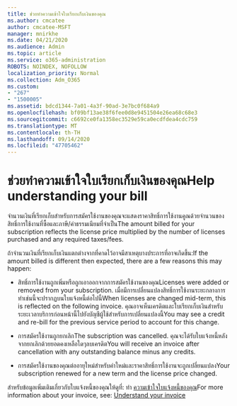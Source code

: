 ```yaml
---
title: ช่วยทำความเข้าใจใบเรียกเก็บเงินของคุณ
ms.author: cmcatee
author: cmcatee-MSFT
manager: mnirkhe
ms.date: 04/21/2020
ms.audience: Admin
ms.topic: article
ms.service: o365-administration
ROBOTS: NOINDEX, NOFOLLOW
localization_priority: Normal
ms.collection: Adm_O365
ms.custom:
- "267"
- "1500005"
ms.assetid: bdcd1344-7a01-4a3f-90ad-3e7bc0f684a9
ms.openlocfilehash: bf09bf13ae38f6fee0d8e9451504e26ea68c68e3
ms.sourcegitcommit: c6692ce0fa1358ec3529e59ca0ecdfdea4cdc759
ms.translationtype: MT
ms.contentlocale: th-TH
ms.lasthandoff: 09/14/2020
ms.locfileid: "47705462"
---
```

# <a name="help-understanding-your-bill"></a><span data-ttu-id="c7a86-102">ช่วยทำความเข้าใจใบเรียกเก็บเงินของคุณ</span><span class="sxs-lookup"><span data-stu-id="c7a86-102">Help understanding your bill</span></span>

<span data-ttu-id="c7a86-103">จำนวนเงินที่เรียกเก็บสำหรับการสมัครใช้งานของคุณจะแสดงราคาสิทธิ์การใช้งานคูณด้วยจำนวนของสิทธิ์การใช้งานที่ซื้อและภาษี/ค่าธรรมเนียมที่จำเป็น</span><span class="sxs-lookup"><span data-stu-id="c7a86-103">The amount billed for your subscription reflects the license price multiplied by the number of licenses purchased and any required taxes/fees.</span></span>
  
<span data-ttu-id="c7a86-104">ถ้าจำนวนเงินที่เรียกเก็บเงินแตกต่างจากที่คาดไว้อาจมีสาเหตุบางประการที่อาจเกิดขึ้น:</span><span class="sxs-lookup"><span data-stu-id="c7a86-104">If the amount billed is different then expected, there are a few reasons this may happen:</span></span>
  
- <span data-ttu-id="c7a86-105">สิทธิ์การใช้งานถูกเพิ่มหรือถูกเอาออกจากการสมัครใช้งานของคุณ</span><span class="sxs-lookup"><span data-stu-id="c7a86-105">Licenses were added or removed from your subscription.</span></span> <span data-ttu-id="c7a86-106">เมื่อมีการเปลี่ยนแปลงสิทธิ์การใช้งานระยะกลางการทำเช่นนี้จะปรากฏบนใบแจ้งหนี้ต่อไปนี้</span><span class="sxs-lookup"><span data-stu-id="c7a86-106">When licenses are changed mid-term, this is reflected on the following invoice.</span></span> <span data-ttu-id="c7a86-107">คุณอาจเห็นเครดิตและใบเรียกเก็บเงินสำหรับระยะเวลาบริการก่อนหน้านี้ไปยังบัญชีผู้ใช้สำหรับการเปลี่ยนแปลงนี้</span><span class="sxs-lookup"><span data-stu-id="c7a86-107">You may see a credit and re-bill for the previous service period to account for this change.</span></span>

- <span data-ttu-id="c7a86-108">การสมัครใช้งานถูกยกเลิก</span><span class="sxs-lookup"><span data-stu-id="c7a86-108">The subscription was cancelled.</span></span> <span data-ttu-id="c7a86-109">คุณจะได้รับใบแจ้งหนี้หลังจากยกเลิกด้วยยอดคงเหลือใดๆลบเครดิต</span><span class="sxs-lookup"><span data-stu-id="c7a86-109">You will receive an invoice after cancellation with any outstanding balance minus any credits.</span></span>

- <span data-ttu-id="c7a86-110">การสมัครใช้งานของคุณต่ออายุใหม่สำหรับคำใหม่และราคาสิทธิ์การใช้งานจะถูกเปลี่ยนแปลง</span><span class="sxs-lookup"><span data-stu-id="c7a86-110">Your subscription renewed for a new term and the license price changed.</span></span>

<span data-ttu-id="c7a86-111">สำหรับข้อมูลเพิ่มเติมเกี่ยวกับใบแจ้งหนี้ของคุณให้ดูที่: ทำ [ความเข้าใจใบแจ้งหนี้ของคุณ](https://docs.microsoft.com/microsoft-365/commerce/billing-and-payments/understand-your-invoice2)</span><span class="sxs-lookup"><span data-stu-id="c7a86-111">For more information about your invoice, see: [Understand your invoice](https://docs.microsoft.com/microsoft-365/commerce/billing-and-payments/understand-your-invoice2)</span></span>